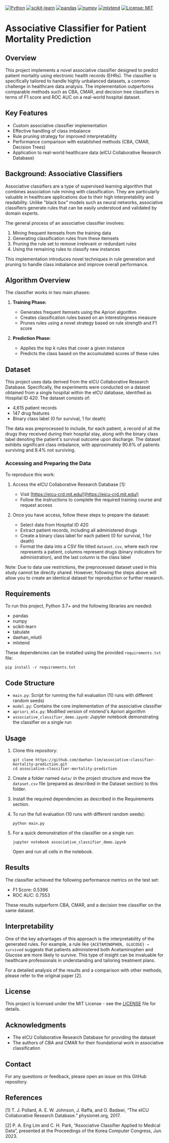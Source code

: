 [![Python](https://img.shields.io/badge/Python-3.7%2B-blue)](https://www.python.org/downloads/)
[![scikit-learn](https://img.shields.io/badge/scikit--learn-Latest-orange)](https://scikit-learn.org/stable/)
[![pandas](https://img.shields.io/badge/pandas-Latest-brightgreen)](https://pandas.pydata.org/)
[![numpy](https://img.shields.io/badge/numpy-Latest-lightgrey)](https://numpy.org/)
[![mlxtend](https://img.shields.io/badge/mlxtend-0.23.1-yellow)](http://rasbt.github.io/mlxtend/)
[![License: MIT](https://img.shields.io/badge/License-MIT-yellow.svg)](https://opensource.org/licenses/MIT)

# Associative Classifier for Patient Mortality Prediction

## Overview

This project implements a novel associative classifier designed to predict patient mortality using electronic health records (EHRs). The classifier is specifically tailored to handle highly unbalanced datasets, a common challenge in healthcare data analysis. The implementation outperforms comparable methods such as CBA, CMAR, and decision tree classifiers in terms of F1 score and ROC AUC on a real-world hospital dataset.

## Key Features

- Custom associative classifier implementation
- Effective handling of class imbalance
- Rule pruning strategy for improved interpretability
- Performance comparison with established methods (CBA, CMAR, Decision Trees)
- Application to real-world healthcare data (eICU Collaborative Research Database)

## Background: Associative Classifiers

Associative classifiers are a type of supervised learning algorithm that combines association rule mining with classification. They are particularly valuable in healthcare applications due to their high interpretability and readability. Unlike "black box" models such as neural networks, associative classifiers generate rules that can be easily understood and validated by domain experts.

The general process of an associative classifier involves:

1. Mining frequent itemsets from the training data
2. Generating classification rules from these itemsets
3. Pruning the rule set to remove irrelevant or redundant rules
4. Using the remaining rules to classify new instances

This implementation introduces novel techniques in rule generation and pruning to handle class imbalance and improve overall performance.

## Algorithm Overview

The classifier works in two main phases:

1. **Training Phase:**
   - Generates frequent itemsets using the Apriori algorithm
   - Creates classification rules based on an interestingness measure
   - Prunes rules using a novel strategy based on rule strength and F1 score

2. **Prediction Phase:**
   - Applies the top k rules that cover a given instance
   - Predicts the class based on the accumulated scores of these rules

## Dataset

This project uses data derived from the eICU Collaborative Research Database. Specifically, the experiments were conducted on a dataset obtained from a single hospital within the eICU database, identified as Hospital ID 420. The dataset consists of:

- 4,615 patient records
- 147 drug features
- Binary class label (0 for survival, 1 for death)

The data was preprocessed to include, for each patient, a record of all the drugs they received during their hospital stay, along with the binary class label denoting the patient's survival outcome upon discharge. The dataset exhibits significant class imbalance, with approximately 90.6% of patients surviving and 9.4% not surviving.

### Accessing and Preparing the Data

To reproduce this work:

1. Access the eICU Collaborative Research Database \[1\]:
   - Visit [https://eicu-crd.mit.edu/](https://eicu-crd.mit.edu/)
   - Follow the instructions to complete the required training course and request access

2. Once you have access, follow these steps to prepare the dataset:
   - Select data from Hospital ID 420
   - Extract patient records, including all administered drugs
   - Create a binary class label for each patient (0 for survival, 1 for death)
   - Format the data into a CSV file titled `dataset.csv`, where each row represents a patient, columns represent drugs (binary indicators for administration), and the last column is the class label

Note: Due to data use restrictions, the preprocessed dataset used in this study cannot be directly shared. However, following the steps above will allow you to create an identical dataset for reproduction or further research.

## Requirements

To run this project, Python 3.7+ and the following libraries are needed:

- pandas
- numpy
- scikit-learn
- tabulate
- daehan_mlutil
- mlxtend

These dependencies can be installed using the provided `requirements.txt` file:

```
pip install -r requirements.txt
```

## Code Structure

- `main.py`: Script for running the full evaluation (10 runs with different random seeds)
- `model.py`: Contains the core implementation of the associative classifier
- `apriori_mlx.py`: Modified version of mlxtend's Apriori algorithm
- `associative_classifier_demo.ipynb`: Jupyter notebook demonstrating the classifier on a single run

## Usage

1. Clone this repository:
   ```
   git clone https://github.com/daehan-lim/associative-classifier-mortality-prediction.git
   cd associative-classifier-mortality-prediction
   ```

2. Create a folder named `data/` in the project structure and move the `dataset.csv` file (prepared as described in the Dataset section) to this folder.

3. Install the required dependencies as described in the Requirements section.

4. To run the full evaluation (10 runs with different random seeds):
   ```
   python main.py
   ```

5. For a quick demonstration of the classifier on a single run:
   ```
   jupyter notebook associative_classifier_demo.ipynb
   ```
   Open and run all cells in the notebook.

## Results

The classifier achieved the following performance metrics on the test set:

- F1 Score: 0.5396
- ROC AUC: 0.7553

These results outperform CBA, CMAR, and a decision tree classifier on the same dataset.

## Interpretability

One of the key advantages of this approach is the interpretability of the generated rules. For example, a rule like `{ACETAMINOPHEN, GLUCOSE} → survived` suggests that patients administered both Acetaminophen and Glucose are more likely to survive. This type of insight can be invaluable for healthcare professionals in understanding and tailoring treatment plans.

For a detailed analysis of the results and a comparison with other methods, please refer to the original paper [2].

## License

This project is licensed under the MIT License - see the [LICENSE](LICENSE) file for details.

## Acknowledgments

- The eICU Collaborative Research Database for providing the dataset
- The authors of CBA and CMAR for their foundational work in associative classification

## Contact

For any questions or feedback, please open an issue on this GitHub repository.

## References

[1] T. J. Pollard, A. E. W. Johnson, J. Raffa, and O. Badawi, “The eICU Collaborative Research Database.” physionet.org, 2017.

[2] P. A. Eng Lim and C. H. Park, “Associative Classifier Applied to Medical Data”, presented at the Proceedings of the Korea Computer Congress, Jun. 2023.
